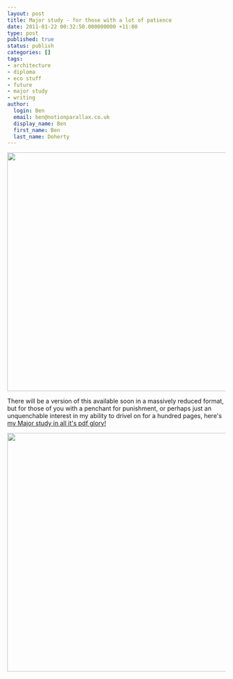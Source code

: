 ```yaml
---
layout: post
title: Major study - for those with a lot of patience
date: 2011-01-22 00:32:50.000000000 +11:00
type: post
published: true
status: publish
categories: []
tags:
- architecture
- diploma
- eco stuff
- future
- major study
- writing
author:
  login: Ben
  email: ben@notionparallax.co.uk
  display_name: Ben
  first_name: Ben
  last_name: Doherty
---
```

<p><a href="http://dl.dropbox.com/u/8064971/2010%2004%2026%20Design%20under%20conditions%20of%20uncertainty.pdf"><img title="front page" src="{{ site.baseurl }}/assets/front-page.png" alt="" width="549" /></a></p>
<p>There will be a version of this available soon in a massively reduced format, but for those of you with a penchant for punishment, or perhaps just an unquenchable interest in my ability to drivel on for a hundred pages, here's <a href="http://dl.dropbox.com/u/8064971/2010%2004%2026%20Design%20under%20conditions%20of%20uncertainty.pdf">my Major study in all it's pdf glory!</a></p>
<p><a href="http://dl.dropbox.com/u/8064971/2010%2004%2026%20Design%20under%20conditions%20of%20uncertainty.pdf"><img title="apple core calibration" src="{{ site.baseurl }}/assets/apple-core-calibration.png" alt="" width="549" /></a></p>
